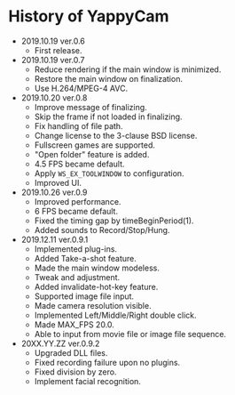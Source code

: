 # History of YappyCam

- 2019.10.19 ver.0.6
    - First release.
- 2019.10.19 ver.0.7
    - Reduce rendering if the main window is minimized.
    - Restore the main window on finalization.
    - Use H.264/MPEG-4 AVC.
- 2019.10.20 ver.0.8
    - Improve message of finalizing.
    - Skip the frame if not loaded in finalizing.
    - Fix handling of file path.
    - Change license to the 3-clause BSD license.
    - Fullscreen games are supported.
    - "Open folder" feature is added.
    - 4.5 FPS became default.
    - Apply `WS_EX_TOOLWINDOW` to configuration.
    - Improved UI.
- 2019.10.26 ver.0.9
    - Improved performance.
    - 6 FPS became default.
    - Fixed the timing gap by timeBeginPeriod(1).
    - Added sounds to Record/Stop/Hung.
- 2019.12.11 ver.0.9.1
    - Implemented plug-ins.
    - Added Take-a-shot feature.
    - Made the main window modeless.
    - Tweak and adjustment.
    - Added invalidate-hot-key feature.
    - Supported image file input.
    - Made camera resolution visible.
    - Implemented Left/Middle/Right double click.
    - Made MAX_FPS 20.0.
    - Able to input from movie file or image file sequence.
- 20XX.YY.ZZ ver.0.9.2
    - Upgraded DLL files.
    - Fixed recording failure upon no plugins.
    - Fixed division by zero.
    - Implement facial recognition.
